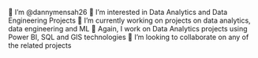 🔭 I’m @dannymensah26
👀 I’m interested in Data Analytics and Data Engineering Projects
🌱 I’m currently working on projects on data analytics, data engineering and ML
💬 Again, I work on Data Analytics projects using Power BI, SQL and GIS technologies
👯 I’m looking to collaborate on any of the related projects


<!---
albertoseiwusu691/albertoseiwusu691 is a ✨ special ✨ repository because its `README.md` (this file) appears on your GitHub profile.
You can click the Preview link to take a look at your changes.
--->
